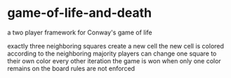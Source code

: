 # game-of-life-and-death
a two player framework for Conway's game of life

exactly three neighboring squares create a new cell
the new cell is colored according to the neighboring majority
players can change one square to their own color every other iteration
the game is won when only one color remains on the board
rules are not enforced